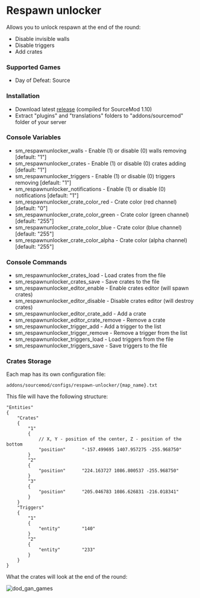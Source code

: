 # Respawn unlocker

Allows you to unlock respawn at the end of the round:

* Disable invisible walls
* Disable triggers
* Add crates

### Supported Games

* Day of Defeat: Source

### Installation

* Download latest [release](https://github.com/dronelektron/respawn-unlocker/releases) (compiled for SourceMod 1.10)
* Extract "plugins" and "translations" folders to "addons/sourcemod" folder of your server

### Console Variables

* sm_respawnunlocker_walls - Enable (1) or disable (0) walls removing [default: "1"]
* sm_respawnunlocker_crates - Enable (1) or disable (0) crates adding [default: "1"]
* sm_respawnunlocker_triggers - Enable (1) or disable (0) triggers removing [default: "1"]
* sm_respawnunlocker_notifications - Enable (1) or disable (0) notifications [default: "1"]
* sm_respawnunlocker_crate_color_red - Crate color (red channel) [default: "0"]
* sm_respawnunlocker_crate_color_green - Crate color (green channel) [default: "255"]
* sm_respawnunlocker_crate_color_blue - Crate color (blue channel) [default: "255"]
* sm_respawnunlocker_crate_color_alpha - Crate color (alpha channel) [default: "255"]

### Console Commands

* sm_respawnunlocker_crates_load - Load crates from the file
* sm_respawnunlocker_crates_save - Save crates to the file
* sm_respawnunlocker_editor_enable - Enable crates editor (will spawn crates)
* sm_respawnunlocker_editor_disable - Disable crates editor (will destroy crates)
* sm_respawnunlocker_editor_crate_add - Add a crate
* sm_respawnunlocker_editor_crate_remove - Remove a crate
* sm_respawnunlocker_trigger_add - Add a trigger to the list
* sm_respawnunlocker_trigger_remove - Remove a trigger from the list
* sm_respawnunlocker_triggers_load - Load triggers from the file
* sm_respawnunlocker_triggers_save - Save triggers to the file

### Crates Storage

Each map has its own configuration file:

```
addons/sourcemod/configs/respawn-unlocker/{map_name}.txt
```

This file will have the following structure:

```
"Entities"
{
    "Crates"
    {
        "1"
        {
            // X, Y - position of the center, Z - position of the bottom
            "position"      "-157.499695 1407.957275 -255.968750"
        }
        "2"
        {
            "position"      "224.163727 1086.800537 -255.968750"
        }
        "3"
        {
            "position"      "205.046783 1086.626831 -216.018341"
        }
    }
    "Triggers"
    {
        "1"
        {
            "entity"        "140"
        }
        "2"
        {
            "entity"        "233"
        }
    }
}
```

What the crates will look at the end of the round:

![dod_gan_games](https://i.imgur.com/ZNyOoSg.jpeg)
